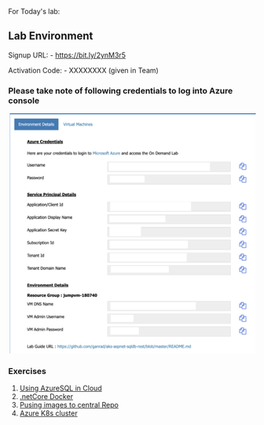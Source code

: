 For Today's lab:

## Lab Environment
Signup URL: - https://bit.ly/2ynM3r5

Activation Code: - XXXXXXXX (given in Team)

### Please take note of following credentials to log into Azure console

   ![alt tag](.//images/environment-details.png)
   

### Exercises
1. [Using AzureSQL in Cloud](/exercise01.md)
2. [.netCore Docker](/exercise02.md)
3. [Pusing images to central Repo](/exercise03.md)
4. [Azure K8s cluster](/exercise04.md)
